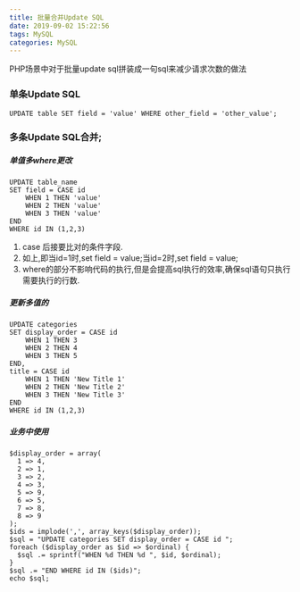 ```yaml
---
title: 批量合并Update SQL
date: 2019-09-02 15:22:56
tags: MySQL
categories: MySQL
---
```

PHP场景中对于批量update sql拼装成一句sql来减少请求次数的做法

<!--more-->

### 单条Update SQL
```
UPDATE table SET field = 'value' WHERE other_field = 'other_value';
```

### 多条Update SQL合并;
##### 单值多where更改
```
UPDATE table_name 
SET field = CASE id 
    WHEN 1 THEN 'value'
    WHEN 2 THEN 'value'
    WHEN 3 THEN 'value'
END
WHERE id IN (1,2,3)
```

1. case 后接要比对的条件字段.
2. 如上,即当id=1时,set field = value;当id=2时,set field = value;
3. where的部分不影响代码的执行,但是会提高sql执行的效率,确保sql语句只执行需要执行的行数.
##### 更新多值的
```
UPDATE categories 
SET display_order = CASE id 
    WHEN 1 THEN 3 
    WHEN 2 THEN 4 
    WHEN 3 THEN 5 
END, 
title = CASE id 
    WHEN 1 THEN 'New Title 1'
    WHEN 2 THEN 'New Title 2'
    WHEN 3 THEN 'New Title 3'
END
WHERE id IN (1,2,3)
```
##### 业务中使用
```
$display_order = array( 
  1 => 4, 
  2 => 1, 
  3 => 2, 
  4 => 3, 
  5 => 9, 
  6 => 5, 
  7 => 8, 
  8 => 9 
); 
$ids = implode(',', array_keys($display_order)); 
$sql = "UPDATE categories SET display_order = CASE id "; 
foreach ($display_order as $id => $ordinal) { 
  $sql .= sprintf("WHEN %d THEN %d ", $id, $ordinal); 
} 
$sql .= "END WHERE id IN ($ids)"; 
echo $sql;
```